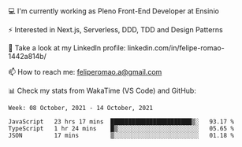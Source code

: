 💻 I'm currently working as Pleno Front-End Developer at Ensinio

⚡ Interested in Next.js, Serverless, DDD, TDD and Design Patterns

👥 Take a look at my LinkedIn profile: linkedin.com/in/felipe-romao-1442a814b/

📫 How to reach me: feliperomao.a@gmail.com

📊 Check my stats from WakaTime (VS Code) and GitHub:

<!--START_SECTION:waka-->
```text
Week: 08 October, 2021 - 14 October, 2021

JavaScript   23 hrs 17 mins  ███████████████████████▒░   93.17 % 
TypeScript   1 hr 24 mins    █▒░░░░░░░░░░░░░░░░░░░░░░░   05.65 % 
JSON         17 mins         ▒░░░░░░░░░░░░░░░░░░░░░░░░   01.18 % 
```
<!--END_SECTION:waka-->

